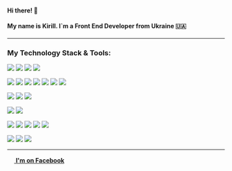 #### Hi there! 👋
#### My name is Kirill. I`m a Front End Developer from Ukraine 🇺🇦
___

### My Technology Stack & Tools:
<p>
   <img src="https://img.shields.io/badge/javascript-F7DF1E?style=for-the-badge&logo=JavaScript&logoColor=black"/>
   <img src="https://img.shields.io/badge/React-gray?style=for-the-badge&logo=React&logoColor=ЦВЕТ ЛОГОТИПА"/>
   <img src="https://img.shields.io/badge/Redux-764ABC?style=for-the-badge&logo=Redux&logoColor=white"/>
   <img src="https://img.shields.io/badge/Next.js-000000?style=for-the-badge&logo=Next.js&logoColor=white"/>
</p>

<p>
   <img src="https://img.shields.io/badge/HTML5-000000?style=for-the-badge&logo=html5&logoColor=#000000"/>
   <img src="https://img.shields.io/badge/css3-000000?style=for-the-badge&logo=css3&logoColor=1572B6"/>
   <img src="https://img.shields.io/badge/sass-CC6699?style=for-the-badge&logo=sass&logoColor=white"/>
   <img src="https://img.shields.io/badge/Material UI-007FFF?style=for-the-badge&logo=MUI&logoColor=white"/>
   <img src="https://img.shields.io/badge/Chakra UI-319795?style=for-the-badge&logo=Chakra UI&logoColor=white"/>
   <img src="https://img.shields.io/badge/styled--components-DB7093?style=for-the-badge&logo=Chakra UI&logoColor=white"/>
   <img src="https://img.shields.io/badge/figma-F24E1E?style=for-the-badge&logo=figma&logoColor=white"/>
</p>

<p>
   <img src="https://img.shields.io/badge/git-F05032?style=for-the-badge&logo=git&logoColor=white"/>
   <img src="https://img.shields.io/badge/github-181717?style=for-the-badge&logo=github&logoColor=white"/>
   <img src="https://img.shields.io/badge/gitlab-6A5ACD?style=for-the-badge&logo=gitlab&logoColor=white"/>
</p>

<p>
   <img src="https://img.shields.io/badge/jest-39ab37?style=for-the-badge&logo=jest&logoColor=913e56"/>
   <img src="https://img.shields.io/badge/cypress-162332?style=for-the-badge&logo=cypress&logoColor=white"/>
</p>

<p>
   <img src="https://img.shields.io/badge/axios-5A29E4?style=for-the-badge&logo=axios&logoColor=white"/>
   <img src="https://img.shields.io/badge/react router-black?style=for-the-badge&logo=reactrouter&logoColor=CA4245"/>
   <img src="https://img.shields.io/badge/i18next-26A69A?style=for-the-badge&logo=i18next&logoColor=white"/>
   <img src="https://img.shields.io/badge/BigCommerce-121118?style=for-the-badge&logo=BigCommerce&logoColor=white"/>
   <img src="https://img.shields.io/badge/codewars-B1361E?style=for-the-badge&logo=codewars&logoColor=white"/>
</p>

<p>
   <img src="https://img.shields.io/badge/slack-4A154B?style=for-the-badge&logo=slack&logoColor=white"/>
   <img src="https://img.shields.io/badge/trello-0052CC?style=for-the-badge&logo=trello&logoColor=white"/>
   <img src="https://img.shields.io/badge/asana-273347?style=for-the-badge&logo=asana&logoColor=white"/>
</p>

___

[<img src="https://upload.wikimedia.org/wikipedia/commons/thumb/0/05/Facebook_Logo_%282019%29.png/1200px-Facebook_Logo_%282019%29.png" width="16px"/>  **I'm on Facebook**  ](https://www.facebook.com/kiril.larionov/ "link to my Facebook page")
